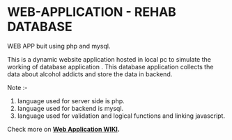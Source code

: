 # WEB-APPLICATION - REHAB DATABASE

WEB APP buit using php and mysql.

This is a dynamic website application hosted in local pc to simulate the working of database application .
This database application collects the data about alcohol addicts and store the data in backend.

Note :-
1. language used for server side is php.
2. language used for backend is mysql.
3. language used for validation and logical functions and linking javascript.

Check more on **[Web Application WIKI](https://github.com/VittalAB/WEB-APPLICATION/wiki).**
